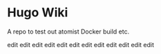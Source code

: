 # Hugo Wiki

A repo to test out atomist Docker build etc.

edit
edit
edit
edit
edit
edit
edit
edit
edit
edit
edit
edit
